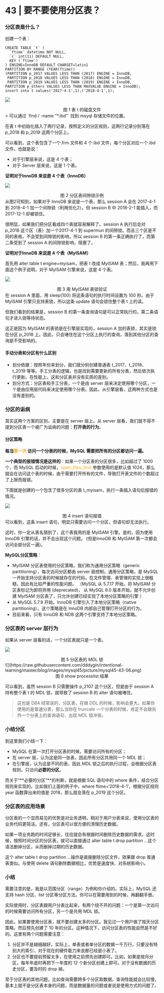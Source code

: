 # 43 | 要不要使用分区表？

###  分区表是什么？ 

创建一个表：

```mysql
CREATE TABLE `t` (
  `ftime` datetime NOT NULL,
  `c` int(11) DEFAULT NULL,
  KEY (`ftime`)
) ENGINE=InnoDB DEFAULT CHARSET=latin1
PARTITION BY RANGE (YEAR(ftime))
(PARTITION p_2017 VALUES LESS THAN (2017) ENGINE = InnoDB,
 PARTITION p_2018 VALUES LESS THAN (2018) ENGINE = InnoDB,
 PARTITION p_2019 VALUES LESS THAN (2019) ENGINE = InnoDB,
PARTITION p_others VALUES LESS THAN MAXVALUE ENGINE = InnoDB);
insert into t values('2017-4-1',1),('2018-4-1',1);
```

![](https://raw.githubusercontent.com/dddygin/intentional-learning/master/blog/images/mysql45/picture/mysql45-43-01.png)

<center> 图 1 表 t 的磁盘文件 </center>
> 可以通过 `find / -name "*.ibd"` 找到 msyql 存储文件的位置。

在表 t 中初始化插入了两行记录，按照定义的分区规则，这两行记录分别落在 p_2018 和 p_2019 这两个分区上。

可以看到，这个表包含了一个.frm 文件和 4 个.ibd 文件，每个分区对应一个.ibd 文件。也就是说：

- 对于引擎层来说，这是 4 个表；
- 对于 Server 层来说，这是 1 个表。

**证明对于InnoDB 来说是 4 个表（InnoDB）**

![](https://raw.githubusercontent.com/dddygin/intentional-learning/master/blog/images/mysql45/picture/mysql45-43-02.png)

<center> 图 2 分区表间隙锁示例 </center>
从图2可知到，如果对于 InnoDB 来说是一个表，那么 session A 会在 2017-4-1 到 2018-4-1 加一个间隙锁（利用优化2）。但 session B 中 2018-2-1 能插入，而 2017-12-1 却被锁住。

很明显，如果我们把分区看成四个表就容易解释了。session A 执行后会对 p_2018 这个区（表）加一个2017-4-1 到 supermun 的间隙锁。而且三个区是不同的表格，不会受到间隙锁的影响，所以 session B 的第一条正确执行了，而第二条受到了 session A 的间隙锁影响，阻塞了。

**证明对于InnoDB 来说是 4 个表（MyISAM）**

首先用 alter table t engine=myisam，把表 t 改成 MyISAM 表；然后，我再用下面这个例子说明，对于 MyISAM 引擎来说，这是 4 个表。

![](https://raw.githubusercontent.com/dddygin/intentional-learning/master/blog/images/mysql45/picture/mysql45-43-03.png)

<center> 图 3 用 MyISAM 表锁验证 </center>
在 session A 里面，用 sleep(100) 将这条语句的执行时间设置为 100 秒。由于 MyISAM 引擎只支持表锁，所以这条 update 语句会锁住整个表 t 上的读。

但我们看到的结果是，session B 的第一条查询语句是可以正常执行的，第二条语句才进入锁等待状态。

这正是因为 MyISAM 的表锁是在引擎层实现的，session A 加的表锁，其实是锁在分区 p_2018 上。因此，只会堵住在这个分区上执行的查询，落到其他分区的查询是不受影响的。

#### 手动分表和分区有什么区别

- 划分依据：按照年份来划分，我们就分别创建普通表 t_2017、t_2018、t_2019 等等。手工分表的逻辑，也是找到需要更新的所有分表，然后依次执行更新。在性能上，这和分区表并没有实质的差别。
- 划分方式：分区表和手工分表，一个是由 server 层来决定使用哪个分区，一个是由应用层代码来决定使用哪个分表。因此，从引擎层看，这两种方式也是没有差别的。

### 分区的诟病

其实这两个方案的区别，主要是在 server 层上。从 server 层看，我们就不得不提到分区表一个被广为诟病的问题：**打开表的行为**。 

#### 分区策略

**每当<font color='orange'>第一次</font> 访问一个分表的时候，MySQL 需要把所有的分区都访问一遍。**

**一个典型的报错情况是这样的**：如果一个分区表的分区很多，比如超过了 1000 个，而 MySQL 启动的时候，<font color='orange'>open_files_limit</font> 参数使用的是默认值 1024，那么就会在访问这个表的时候，由于需要打开所有的文件，导致打开表文件的个数超过了上限而报错。

下图就是创建的一个包含了很多分区的表 t_myisam，执行一条插入语句后报错的情况。 

![](https://raw.githubusercontent.com/dddygin/intentional-learning/master/blog/images/mysql45/picture/mysql45-43-04.png)

<center> 图 4 insert 语句报错 </center>
可以看到，这条 insert 语句，明显只需要访问一个分区，但语句却无法执行。 

这时，你一定从表名猜到了，这个表我用的是 MyISAM 引擎。是的，因为使用 InnoDB 引擎的话，并不会出现这个问题。 (但是InnoDB 和  MyISAM 第一次都会访问全部分区一遍)。

**MySQL分区策略**：

- MyISAM 分区表使用的分区策略，我们称为通用分区策略（generic partitioning），每次访问分区都由 server 层控制。通用分区策略，是 MySQL 一开始支持分区表的时候就存在的代码，在文件管理、表管理的实现上很粗糙，因此有比较严重的性能问题。 （MySQL 从 5.7.17 开始，将 MyISAM 分区表标记为即将弃用 (deprecated)， 从 MySQL 8.0 版本开始，就不允许创建 MyISAM 分区表了，只允许创建已经实现了本地分区策略的引擎  ）
- 从 MySQL 5.7.9 开始，InnoDB 引擎引入了本地分区策略（native partitioning）。这个策略是在 InnoDB 内部自己管理打开分区的行为。 
- 目前来看，只有 InnoDB 和 NDB 这两个引擎支持了本地分区策略。 

### 分区表的 server 层行为

如果从 server 层看的话，一个分区表就只是一个表。 

![](https://raw.githubusercontent.com/dddygin/intentional-learning/master/blog/images/mysql45/picture/mysql45-43-05.png)

<center>图 5 分区表的 MDL 锁</center>
![](https://raw.githubusercontent.com/dddygin/intentional-learning/master/blog/images/mysql45/picture/mysql45-43-06.png)

<center> 图 6 show processlist 结果 </center>

可以看到，虽然 session B 只需要操作 p_2107 这个分区，但是由于 session A 持有整个表 t 的 MDL 锁，就导致了 session B 的 alter 语句被堵住。

> 这也是 DBA 经常说的，分区表，在做 DDL 的时候，影响会更大。如果你使用的是普通分表，那么当你在 truncate 一个分表的时候，肯定不会跟另外一个分表上的查询语句，出现 MDL 锁冲突。 

### 小结分区

 到这里我们小结一下： 

- MySQL 在第一次打开分区表的时候，需要访问所有的分区； 
-  在 server 层，认为这是同一张表，因此所有分区共用同一个 MDL 锁； 
- 在引擎层，认为这是不同的表，因此 MDL 锁之后的执行过程，会根据分区表规则，只访问**必要的分区**。

而关于“**必要的分区”**的判断，就是根据 SQL 语句中的 where 条件，结合分区规则来实现的。比如我们上面的例子中，where ftime=‘2018-4-1’，根据分区规则 year 函数算出来的值是 2018，那么就会落在 p_2019 这个分区。

###  分区表的应用场景 

分区表的一个显而易见的优势是对业务透明，相对于用户分表来说，使用分区表的业务代码更简洁。还有，分区表可以很方便的清理历史数据。

如果一项业务跑的时间足够长，往往就会有根据时间删除历史数据的需求。这时候，按照时间分区的分区表，就可以直接通过 alter table t drop partition …这个语法删掉分区，从而删掉过期的历史数据。

这个 alter table t drop partition …操作是直接删除分区文件，效果跟 drop 普通表类似。与使用 delete 语句删除数据相比，优势是速度快、对系统影响小。

### 小结

需要注意的是，我是以范围分区（range）为例和你介绍的。实际上，MySQL 还支持 hash 分区、list 分区等分区方法。你可以在需要用到的时候，再翻翻手册。 

实际使用时，分区表跟用户分表比起来，有两个绕不开的问题：一个是第一次访问的时候需要访问所有分区，另一个是共用 MDL 锁。

因此，如果要使用分区表，就不要创建太多的分区。我见过一个用户做了按天分区策略，然后预先创建了 10 年的分区。这种情况下，访问分区表的性能自然是不好的。这里有两个问题需要注意： 

1.  分区并不是越细越好。实际上，单表或者单分区的数据一千万行，只要没有特别大的索引，对于现在的硬件能力来说都已经是小表了。 
2.  分区也不要提前预留太多，在使用之前预先创建即可。比如，如果是按月分区，每年年底时再把下一年度的 12 个新分区创建上即可。对于没有数据的历史分区，要及时的 drop 掉。 

至于分区表的其他问题，比如查询需要跨多个分区取数据，查询性能就会比较慢，基本上就不是分区表本身的问题，而是数据量的问题或者说是使用方式的问题了。
